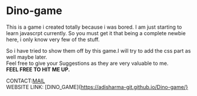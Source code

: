 # Dino-game

This is a game i created totally because i was bored. I am just starting to learn javascrpt currently. So you must get it that being a complete newbie here, i only know very few of the stuff.<br>

So i have tried to show them off by this game.I will try to add the css part as well maybe later.<br>
Feel free to give your Suggestions as they are very valuable to me.<br>
****FEEL FREE TO HIT ME UP.**** <br>

CONTACT:[MAIL](mailto:tech.adishar@gmail.com)
<br>
WEBSITE LINK: [DINO_GAME]{https://adisharma-git.github.io/Dino-game/}
